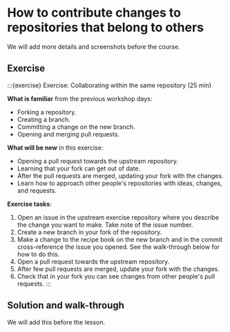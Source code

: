 # How to contribute changes to repositories that belong to others


We will add more details and screenshots before the course.


## Exercise

:::{exercise} Exercise: Collaborating within the same repository (25 min)

**What is familiar** from the previous workshop days:
- Forking a repository.
- Creating a branch.
- Committing a change on the new branch.
- Opening and merging pull requests.

**What will be new** in this exercise:
- Opening a pull request towards the upstream repository.
- Learning that your fork can get out of date.
- After the pull requests are merged, updating your fork with the changes.
- Learn how to approach other people's repositories with ideas, changes, and requests.

**Exercise tasks**:
1. Open an issue in the upstream exercise repository where you describe the
   change you want to make. Take note of the issue number.
1. Create a new branch in your fork of the repository.
1. Make a change to the recipe book on the new branch and in the commit cross-reference the issue you opened.
   See the walk-through below for how to do this.
1. Open a pull request towards the upstream repository.
1. After few pull requests are merged, update your fork with the changes.
1. Check that in your fork you can see changes from other people's pull requests.
:::


## Solution and walk-through

We will add this before the lesson.
